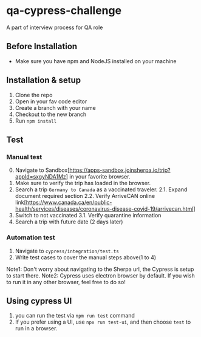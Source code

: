 # qa-cypress-challenge

A part of interview process for QA role

## Before Installation
- Make sure you have npm and NodeJS installed on your machine

## Installation & setup

1. Clone the repo
2. Open in your fav code editor
3. Create a branch with your name
4. Checkout to the new branch
5. Run `npm install` 

## Test

### Manual test

0. Navigate to Sandbox[https://apps-sandbox.joinsherpa.io/trip?appId=sxgyNDA1Mz] in your favorite browser.
1. Make sure to verify the trip has loaded in the browser.
2. Search a trip `Germany to Canada` as a vaccinated traveler.
   2.1. Expand document required section
   2.2. Verify ArriveCAN online link[https://www.canada.ca/en/public-health/services/diseases/coronavirus-disease-covid-19/arrivecan.html]
3. Switch to not vaccinated
   3.1. Verify quarantine information
4. Search a trip with future date (2 days later)

### Automation test

1. Navigate to `cypress/integration/test.ts`
2. Write test cases to cover the manual steps above(1 to 4)

Note1: Don't worry about navigating to the Sherpa url, the Cypress is setup to start there.
Note2: Cypress uses electron browser by default. If you wish to run it in any other browser, feel free to do so!

## Using cypress UI

1. you can run the test via `npm run test` command
2. If you prefer using a UI, use `npx run test-ui`, and then choose `test` to run in a browser.
